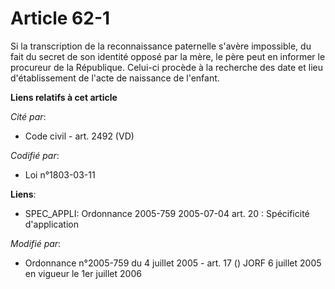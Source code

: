 # Article 62-1

Si la transcription de la reconnaissance paternelle s'avère impossible, du fait du secret de son identité opposé par la mère,
le père peut en informer le procureur de la République. Celui-ci procède à la recherche des date et lieu d'établissement de
l'acte de naissance de l'enfant.

**Liens relatifs à cet article**

_Cité par_:

  - Code civil - art. 2492 (VD)

_Codifié par_:

  - Loi n°1803-03-11

**Liens**:

  - SPEC_APPLI: Ordonnance 2005-759 2005-07-04 art. 20 : Spécificité d'application

_Modifié par_:

  - Ordonnance n°2005-759 du 4 juillet 2005 - art. 17 () JORF 6 juillet 2005 en vigueur le 1er juillet 2006
